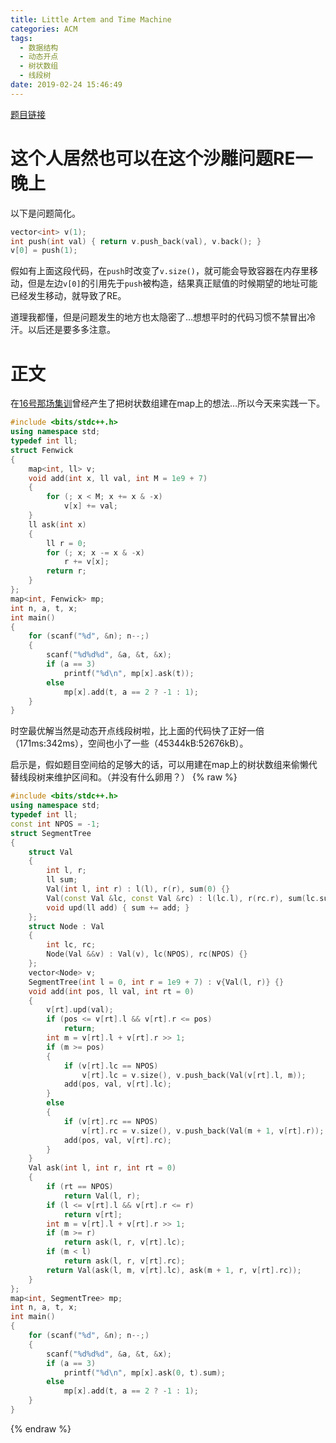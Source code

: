 ```yaml
---
title: Little Artem and Time Machine
categories: ACM
tags:
  - 数据结构
  - 动态开点
  - 树状数组
  - 线段树
date: 2019-02-24 15:46:49
---
```

[题目链接](https://vjudge.net/problem/CodeForces-641E)

# 这个人居然也可以在这个沙雕问题RE一晚上
以下是问题简化。
```cpp
vector<int> v(1);
int push(int val) { return v.push_back(val), v.back(); }
v[0] = push(1);
```
假如有上面这段代码，在`push`时改变了`v.size()`，就可能会导致容器在内存里移动，但是左边`v[0]`的引用先于`push`被构造，结果真正赋值的时候期望的地址可能已经发生移动，就导致了RE。

道理我都懂，但是问题发生的地方也太隐密了…想想平时的代码习惯不禁冒出冷汗。以后还是要多多注意。
# 正文
在[16号那场集训](https://wu-kan.github.io/posts/acm/题解/Bubble-Cup-11-Finals)曾经产生了把树状数组建在map上的想法…所以今天来实践一下。
```cpp
#include <bits/stdc++.h>
using namespace std;
typedef int ll;
struct Fenwick
{
	map<int, ll> v;
	void add(int x, ll val, int M = 1e9 + 7)
	{
		for (; x < M; x += x & -x)
			v[x] += val;
	}
	ll ask(int x)
	{
		ll r = 0;
		for (; x; x -= x & -x)
			r += v[x];
		return r;
	}
};
map<int, Fenwick> mp;
int n, a, t, x;
int main()
{
	for (scanf("%d", &n); n--;)
	{
		scanf("%d%d%d", &a, &t, &x);
		if (a == 3)
			printf("%d\n", mp[x].ask(t));
		else
			mp[x].add(t, a == 2 ? -1 : 1);
	}
}
```
时空最优解当然是动态开点线段树啦，比上面的代码快了正好一倍（171ms:342ms），空间也小了一些（45344kB:52676kB）。

启示是，假如题目空间给的足够大的话，可以用建在map上的树状数组来偷懒代替线段树来维护区间和。（并没有什么卵用？）
{% raw %}
```cpp
#include <bits/stdc++.h>
using namespace std;
typedef int ll;
const int NPOS = -1;
struct SegmentTree
{
	struct Val
	{
		int l, r;
		ll sum;
		Val(int l, int r) : l(l), r(r), sum(0) {}
		Val(const Val &lc, const Val &rc) : l(lc.l), r(rc.r), sum(lc.sum + rc.sum) {}
		void upd(ll add) { sum += add; }
	};
	struct Node : Val
	{
		int lc, rc;
		Node(Val &&v) : Val(v), lc(NPOS), rc(NPOS) {}
	};
	vector<Node> v;
	SegmentTree(int l = 0, int r = 1e9 + 7) : v{Val(l, r)} {}
	void add(int pos, ll val, int rt = 0)
	{
		v[rt].upd(val);
		if (pos <= v[rt].l && v[rt].r <= pos)
			return;
		int m = v[rt].l + v[rt].r >> 1;
		if (m >= pos)
		{
			if (v[rt].lc == NPOS)
				v[rt].lc = v.size(), v.push_back(Val(v[rt].l, m));
			add(pos, val, v[rt].lc);
		}
		else
		{
			if (v[rt].rc == NPOS)
				v[rt].rc = v.size(), v.push_back(Val(m + 1, v[rt].r));
			add(pos, val, v[rt].rc);
		}
	}
	Val ask(int l, int r, int rt = 0)
	{
		if (rt == NPOS)
			return Val(l, r);
		if (l <= v[rt].l && v[rt].r <= r)
			return v[rt];
		int m = v[rt].l + v[rt].r >> 1;
		if (m >= r)
			return ask(l, r, v[rt].lc);
		if (m < l)
			return ask(l, r, v[rt].rc);
		return Val(ask(l, m, v[rt].lc), ask(m + 1, r, v[rt].rc));
	}
};
map<int, SegmentTree> mp;
int n, a, t, x;
int main()
{
	for (scanf("%d", &n); n--;)
	{
		scanf("%d%d%d", &a, &t, &x);
		if (a == 3)
			printf("%d\n", mp[x].ask(0, t).sum);
		else
			mp[x].add(t, a == 2 ? -1 : 1);
	}
}
```
{% endraw %}
